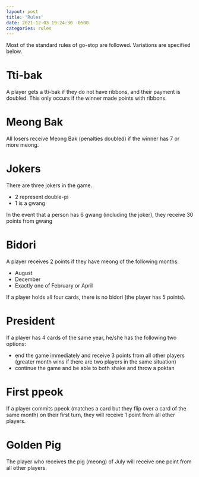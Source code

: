 ```yaml
---
layout: post
title: 'Rules'
date: 2021-12-03 19:24:30 -0500
categories: rules
---
```


Most of the standard rules of go-stop are followed. Variations are specified below.

# Tti-bak

A player gets a tti-bak if they do not have ribbons, and their payment is
doubled. This only occurs if the winner made points with ribbons.

# Meong Bak

All losers receive Meong Bak (penalties doubled) if the winner has 7 or more meong.

# Jokers

There are three jokers in the game.

- 2 represent double-pi
- 1 is a gwang

In the event that a person has 6 gwang (including the joker), they receive 30 points from gwang

# Bidori

A player receives 2 points if they have meong of the following months:

- August
- December
- Exactly one of February or April

If a player holds all four cards, there is no bidori (the player has 5 points).

# President

If a player has 4 cards of the same year, he/she has the following two options:

- end the game immediately and receive 3 points from all other players (greater
  month wins if there are two players in the same situation)
- continue the game and be able to both shake and throw a poktan

# First ppeok

If a player commits ppeok (matches a card but they flip over a card of the same
month) on their first turn, they will receive 1 point from all other players.

# Golden Pig

The player who receives the pig (meong) of July will receive one point from all
other players.

